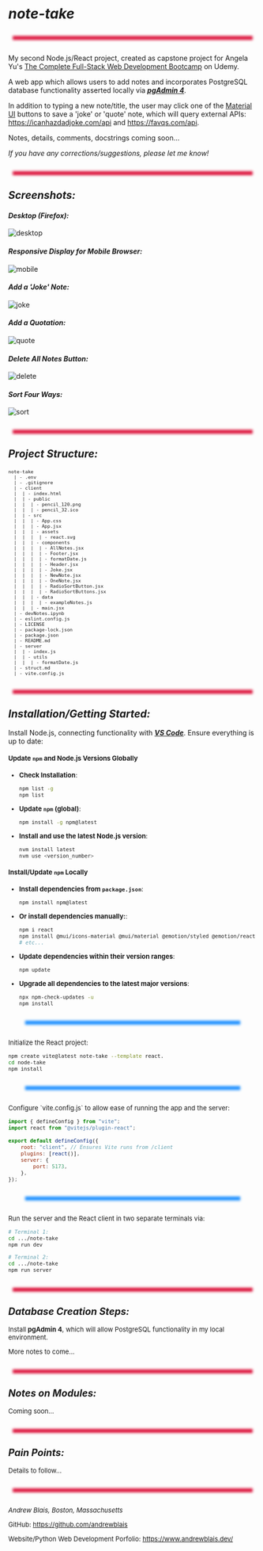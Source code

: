 # **_note-take_**

<hr style="height: 0; box-shadow: 0 0 5px 4px crimson; width: 95%; margin: 2rem auto;">

My second Node.js/React project, created as capstone project for Angela Yu's [The Complete Full-Stack Web Development Bootcamp](https://www.udemy.com/course/the-complete-web-development-bootcamp/) on Udemy.

A web app which allows users to add notes and incorporates PostgreSQL database functionality asserted locally via [**_pgAdmin 4_**](https://www.pgadmin.org/).

In addition to typing a new note/title, the user may click one of the [Material UI](https://mui.com/material-ui/) buttons to save a 'joke' or 'quote' note, which will query external APIs: https://icanhazdadjoke.com/api and https://favqs.com/api.

Notes, details, comments, docstrings coming soon...

_If you have any corrections/suggestions, please let me know!_

<hr style="height: 0; box-shadow: 0 0 5px 4px crimson; width: 95%; margin: 2rem auto;">

## **_Screenshots:_**

#### **_Desktop (Firefox):_**

![desktop](./client/src/assets/images/desktop.png)

#### **_Responsive Display for Mobile Browser:_**

![mobile](./client/src/assets/images/mobile.png)

#### **_Add a 'Joke' Note:_**

![joke](./client/src/assets/images/joke.png)

#### **_Add a Quotation:_**

![quote](./client/src/assets/images/quote.png)

#### **_Delete All Notes Button:_**

![delete](./client/src/assets/images/delete.png)

#### **_Sort Four Ways:_**

![sort](./client/src/assets/images/sort.png)

<hr style="height: 0; box-shadow: 0 0 5px 4px crimson; width: 95%; margin: 2rem auto;">

## **_Project Structure:_**

<font size=1>

```terminal
note-take
  | - .env
  | - .gitignore
  | - client
  |  | - index.html
  |  | - public
  |  |  | - pencil_120.png
  |  |  | - pencil_32.ico
  |  | - src
  |  |  | - App.css
  |  |  | - App.jsx
  |  |  | - assets
  |  |  |  | - react.svg
  |  |  | - components
  |  |  |  | - AllNotes.jsx
  |  |  |  | - Footer.jsx
  |  |  |  | - formatDate.js
  |  |  |  | - Header.jsx
  |  |  |  | - Joke.jsx
  |  |  |  | - NewNote.jsx
  |  |  |  | - OneNote.jsx
  |  |  |  | - RadioSortButton.jsx
  |  |  |  | - RadioSortButtons.jsx
  |  |  | - data
  |  |  |  | - exampleNotes.js
  |  |  | - main.jsx
  | - devNotes.ipynb
  | - eslint.config.js
  | - LICENSE
  | - package-lock.json
  | - package.json
  | - README.md
  | - server
  |  | - index.js
  |  | - utils
  |  |  | - formatDate.js
  | - struct.md
  | - vite.config.js

```

</font>

<hr style="height: 0; box-shadow: 0 0 5px 4px crimson; width: 95%; margin: 2rem auto;">

## **_Installation/Getting Started:_**

Install Node.js, connecting functionality with [**_VS Code_**](https://code.visualstudio.com/).
Ensure everything is up to date:

<font size=2>

#### **Update `npm` and Node.js Versions Globally**

-   **Check Installation**:

    ```bash
    npm list -g
    npm list
    ```

-   **Update `npm` (global)**:

    ```bash
    npm install -g npm@latest
    ```

-   **Install and use the latest Node.js version**:

    ```bash
    nvm install latest
    nvm use <version_number>
    ```

#### **Install/Update `npm` Locally**

-   **Install dependencies from `package.json`**:

    ```bash
    npm install npm@latest
    ```

-   **Or install dependencies manually:**:

    ```bash
    npm i react
    npm install @mui/icons-material @mui/material @emotion/styled @emotion/react
    # etc...
    ```

-   **Update dependencies within their version ranges**:

    ```bash
    npm update
    ```

-   **Upgrade all dependencies to the latest major versions**:

    ```bash
    npx npm-check-updates -u
    npm install
    ```

<font>
<hr style="height: 0; box-shadow: 0 0 5px 4px dodgerblue; width: 85%; margin: 2rem auto;">
Initialize the React project:

<font size=2>

```bash
npm create vite@latest note-take --template react.
cd node-take
npm install
```

</font>
<hr style="height: 0; box-shadow: 0 0 5px 4px dodgerblue; width: 85%; margin: 2rem auto;">
Configure `vite.config.js` to allow ease of running the app and the server:

<font size=2>

```js
import { defineConfig } from "vite";
import react from "@vitejs/plugin-react";

export default defineConfig({
    root: "client", // Ensures Vite runs from /client
    plugins: [react()],
    server: {
        port: 5173,
    },
});
```

</font>
<hr style="height: 0; box-shadow: 0 0 5px 4px dodgerblue; width: 85%; margin: 2rem auto;">
Run the server and the React client in two separate terminals via:

<font size=2>

```bash
# Terminal 1:
cd .../note-take
npm run dev

# Terminal 2:
cd .../note-take
npm run server
```

</font>

<hr style="height: 0; box-shadow: 0 0 5px 4px crimson; width: 95%; margin: 2rem auto;">

## **_Database Creation Steps:_**

Install **pgAdmin 4**, which will allow PostgreSQL functionality in my local environment.

More notes to come...

<hr style="height: 0; box-shadow: 0 0 5px 4px crimson; width: 95%; margin: 2rem auto;">

## **_Notes on Modules:_**

Coming soon...

<hr style="height: 0; box-shadow: 0 0 5px 4px crimson; width: 95%; margin: 2rem auto;">

## **_Pain Points:_**

Details to follow...

<hr style="height: 0; box-shadow: 0 0 5px 4px crimson; width: 95%; margin: 2rem auto;">

<font size=2>

_Andrew Blais, Boston, Massachusetts_

GitHub: https://github.com/andrewblais

Website/Python Web Development Porfolio: https://www.andrewblais.dev/

</font>
